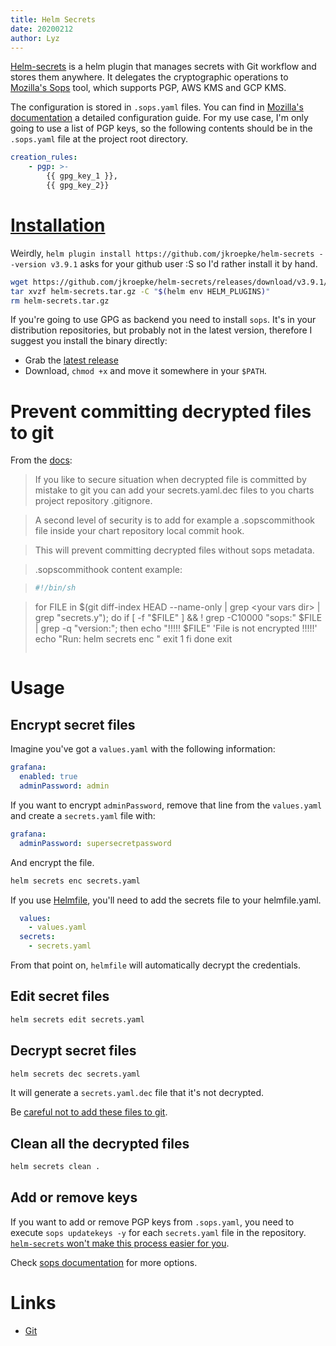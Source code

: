 ```yaml
---
title: Helm Secrets
date: 20200212
author: Lyz
---
```


[Helm-secrets](https://github.com/jkroepke/helm-secrets) is a helm plugin
that manages secrets with Git workflow and stores them anywhere. It delegates
the cryptographic operations to [Mozilla's
Sops](https://github.com/mozilla/sops) tool, which supports PGP, AWS KMS and GCP
KMS.

The configuration is stored in `.sops.yaml` files. You can find in [Mozilla's
documentation](https://github.com/mozilla/sops) a detailed configuration guide.
For my use case, I'm only going to use a list of PGP keys, so the following
contents should be in the `.sops.yaml` file at the project root directory.

```yaml
creation_rules:
    - pgp: >-
        {{ gpg_key_1 }},
        {{ gpg_key_2}}
```

# [Installation](https://github.com/jkroepke/helm-secrets#installation-and-dependencies)

Weirdly, `helm plugin install https://github.com/jkroepke/helm-secrets --version
v3.9.1` asks for your github user :S so I'd rather install it by hand.

```bash
wget https://github.com/jkroepke/helm-secrets/releases/download/v3.9.1/helm-secrets.tar.gz
tar xvzf helm-secrets.tar.gz -C "$(helm env HELM_PLUGINS)"
rm helm-secrets.tar.gz
```

If you're going to use GPG as backend you need to install `sops`. It's in your
distribution repositories, but probably not in the latest version, therefore
I suggest you install the binary directly:

* Grab the [latest release](https://github.com/mozilla/sops/releases)
* Download, `chmod +x` and move it somewhere in your `$PATH`.

# Prevent committing decrypted files to git

From the [docs](https://github.com/futuresimple/helm-secrets):
> If you like to secure situation when decrypted file is committed by mistake to
> git you can add your secrets.yaml.dec files to you charts project repository
> .gitignore.

> A second level of security is to add for example a .sopscommithook file inside
> your chart repository local commit hook.

> This will prevent committing decrypted files without sops metadata.

> .sopscommithook content example:

> ```yaml
> #!/bin/sh

> for FILE in $(git diff-index HEAD --name-only | grep <your vars dir> | grep "secrets.y"); do
>     if [ -f "$FILE" ] && ! grep -C10000 "sops:" $FILE | grep -q "version:"; then
>         echo "!!!!! $FILE" 'File is not encrypted !!!!!'
>         echo "Run: helm secrets enc <file path>"
>         exit 1
>     fi
> done
> exit
> ```

# Usage

## Encrypt secret files

Imagine you've got a `values.yaml` with the following information:
```yaml
grafana:
  enabled: true
  adminPassword: admin
```

If you want to encrypt `adminPassword`, remove that line from the `values.yaml`
and create a `secrets.yaml` file with:
```yaml
grafana:
  adminPassword: supersecretpassword
```

And encrypt the file.
```bash
helm secrets enc secrets.yaml
```

If you use [Helmfile](helmfile.md), you'll need to add the secrets file to your
helmfile.yaml.
```yaml
  values:
    - values.yaml
  secrets:
    - secrets.yaml
```

From that point on, `helmfile` will automatically decrypt the credentials.

## Edit secret files

```bash
helm secrets edit secrets.yaml
```

## Decrypt secret files

```bash
helm secrets dec secrets.yaml
```

It will generate a `secrets.yaml.dec` file that it's not decrypted.

Be [careful not to add these files to
git](#prevent-committing-decrypted-files-to-git).

## Clean all the decrypted files

```bash
helm secrets clean .
```

## Add or remove keys

If you want to add or remove PGP keys from `.sops.yaml`, you need to execute
`sops updatekeys -y` for each `secrets.yaml` file in the repository. [`helm-secrets` won't make this process easier for you](https://github.com/jkroepke/helm-secrets/issues/233).

Check [sops
documentation](https://github.com/mozilla/sops#adding-and-removing-keys) for
more options.

# Links

* [Git](https://github.com/jkroepke/helm-secrets)
